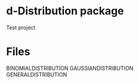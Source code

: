 # d-Distribution package

Test project

# Files

BINOMIALDISTRIBUTION
GAUSSIANDISTRIBUTION
GENERALDISTRIBUTION